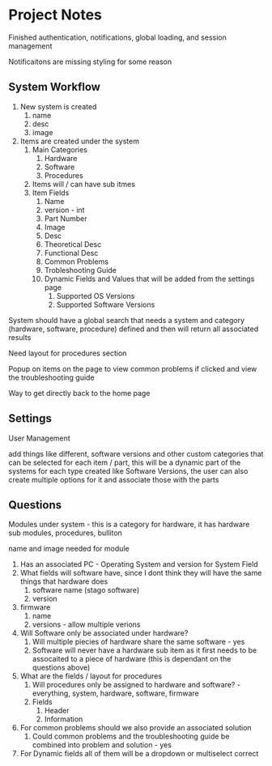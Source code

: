 # Project Notes

Finished authentication, notifications, global loading, and session management

Notificaitons are missing styling for some reason

## System Workflow

1. New system is created
   1. name
   2. desc
   3. image
2. Items are created under the system
   1. Main Categories
      1. Hardware
      2. Software
      3. Procedures
   2. Items will / can have sub itmes
   3. Item Fields
      1. Name
      2. version - int
      3. Part Number
      4. Image
      5. Desc
      6. Theoretical Desc
      7. Functional Desc
      8. Common Problems
      9. Trobleshooting Guide
      10. Dynamic Fields and Values that will be added from the settings page
          1. Supported OS Versions
          2. Supported Software Versions

System should have a global search that needs a system and category (hardware, software, procedure) defined and then will return all associated results

Need layout for procedures section

Popup on items on the page to view common problems if clicked and view the troubleshooting guide

Way to get directly back to the home page

## Settings

User Management

add things like different, software versions and other custom categories that can be selected for each item / part, this will be a dynamic part of the systems for each type created like Software Versions, the user can also create multiple options for it and associate those with the parts


## Questions

Modules under system - this is a category for hardware, it has hardware sub modules, procedures, bulliton

name and image needed for module

1. Has an associated PC - Operating System and version for System Field
2. What fields will software have, since I dont think they will have the same things that hardware does
   1. software name (stago software)
   2. version
3. firmware
   1. name
   2. versions - allow multiple verions
4. Will Software only be associated under hardware?
   1. Will multiple piecies of hardware share the same software - yes
   2. Software will never have a hardware sub item as it first needs to be assocaited to a piece of hardware (this is dependant on the questions above)
5. What are the fields / layout for procedures
   1. Will procedures only be assigned to hardware and software? - everything, system, hardware, software, firmware
   2. Fields
      1. Header
      2. Information
6. For common problems should we also provide an associated solution
   1. Could common problems and the troubleshooting guide be combined into problem and solution - yes
7. For Dynamic fields all of them will be a dropdown or multiselect correct
